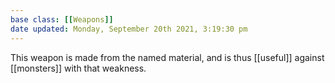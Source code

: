 ```yaml
---
base class: [[Weapons]]
date updated: Monday, September 20th 2021, 3:19:30 pm
---
```


 This weapon is made from the named material, and is thus [[useful]] against [[monsters]] with that weakness.